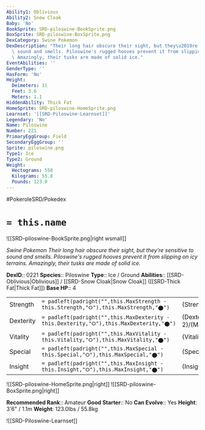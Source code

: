 ```yaml
---
Ability1: Oblivious
Ability2: Snow Cloak
Baby: 'No'
BookSprite: SRD-piloswine-BookSprite.png
BoxSprite: SRD-piloswine-BoxSprite.png
DexCategory: Swine Pokemon
DexDescription: "Their long hair obscure their sight, but they\u2019re sensitive to\
  \ sound and smells. Piloswine's rugged hooves prevent it from slipping on icy terrains.\
  \ Amazingly, their tusks are made of solid ice."
EventAbilities: ''
GenderType: ''
HasForm: 'No'
Height:
  Deimeters: 11
  Feet: 3.6
  Meters: 1.1
HiddenAbility: Thick Fat
HomeSprite: SRD-piloswine-HomeSprite.png
Learnset: '[[SRD-Piloswine-Learnset]]'
Legendary: 'No'
Name: Piloswine
Number: 221
PrimaryEggGroup: Field
SecondaryEggGroup: ''
Sprite: piloswine.png
Type1: Ice
Type2: Ground
Weight:
  Hectograms: 558
  Kilograms: 55.8
  Pounds: 123.0
---
```


#PokeroleSRD/Pokedex

# `= this.name`

![[SRD-piloswine-BookSprite.png|right wsmall]]

*Swine Pokemon*
*Their long hair obscure their sight, but they’re sensitive to sound and smells. Piloswine's rugged hooves prevent it from slipping on icy terrains. Amazingly, their tusks are made of solid ice.*

**DexID**:: 0221
**Species**:: Piloswine
**Type**:: Ice / Ground
**Abilities**:: [[SRD-Oblivious|Oblivious]] / [[SRD-Snow Cloak|Snow Cloak]] ([[SRD-Thick Fat|Thick Fat]])
**Base HP**:: 4

|           |                                                                                        |                                          |
| --------- | -------------------------------------------------------------------------------------- | ---------------------------------------- |
| Strength  | `= padleft(padright("",this.MaxStrength - this.Strength,"⭘"),this.MaxStrength,"⬤")`    | (Strength::3)/(MaxStrength::6)   |
| Dexterity | `= padleft(padright("",this.MaxDexterity - this.Dexterity,"⭘"),this.MaxDexterity,"⬤")` | (Dexterity:: 2)/(MaxDexterity::4) |
| Vitality  | `= padleft(padright("",this.MaxVitality - this.Vitality,"⭘"),this.MaxVitality,"⬤")`    | (Vitality::2)/(MaxVitality::5)   |
| Special   | `= padleft(padright("",this.MaxSpecial - this.Special,"⭘"),this.MaxSpecial,"⬤")`       | (Special::2)/(MaxSpecial::4)     |
| Insight   | `= padleft(padright("",this.MaxInsight - this.Insight,"⭘"),this.MaxInsight,"⬤")`       | (Insight::2)/(MaxInsight::4)     |

![[SRD-piloswine-HomeSprite.png|right]]
![[SRD-piloswine-BoxSprite.png|right]]

**Recommended Rank**:: Amateur
**Good Starter**:: No
**Can Evolve**:: Yes
**Height**: 3'6" / 1.1m
**Weight**: 123.0lbs / 55.8kg

![[SRD-Piloswine-Learnset]]